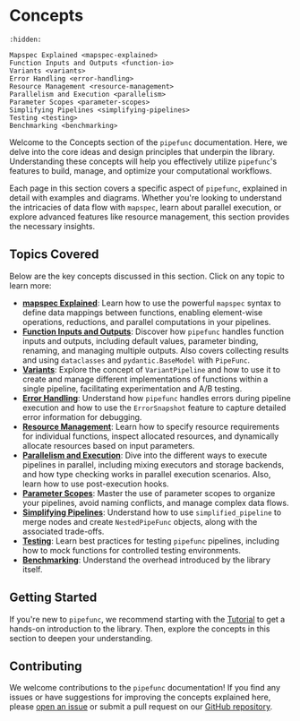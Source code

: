 # Concepts

```{toctree}
:hidden:

Mapspec Explained <mapspec-explained>
Function Inputs and Outputs <function-io>
Variants <variants>
Error Handling <error-handling>
Resource Management <resource-management>
Parallelism and Execution <parallelism>
Parameter Scopes <parameter-scopes>
Simplifying Pipelines <simplifying-pipelines>
Testing <testing>
Benchmarking <benchmarking>
```

Welcome to the Concepts section of the `pipefunc` documentation.
Here, we delve into the core ideas and design principles that underpin the library.
Understanding these concepts will help you effectively utilize `pipefunc`'s features to build, manage, and optimize your computational workflows.

Each page in this section covers a specific aspect of `pipefunc`, explained in detail with examples and diagrams.
Whether you're looking to understand the intricacies of data flow with `mapspec`, learn about parallel execution, or explore advanced features like resource management, this section provides the necessary insights.

## Topics Covered

Below are the key concepts discussed in this section. Click on any topic to learn more:

- **[mapspec Explained](./mapspec-explained)**: Learn how to use the powerful `mapspec` syntax to define data mappings between functions, enabling element-wise operations, reductions, and parallel computations in your pipelines.
- **[Function Inputs and Outputs](./function-io)**: Discover how `pipefunc` handles function inputs and outputs, including default values, parameter binding, renaming, and managing multiple outputs. Also covers collecting results and using `dataclasses` and `pydantic.BaseModel` with `PipeFunc`.
- **[Variants](./variants)**: Explore the concept of `VariantPipeline` and how to use it to create and manage different implementations of functions within a single pipeline, facilitating experimentation and A/B testing.
- **[Error Handling](./error-handling)**: Understand how `pipefunc` handles errors during pipeline execution and how to use the `ErrorSnapshot` feature to capture detailed error information for debugging.
- **[Resource Management](./resource-management)**: Learn how to specify resource requirements for individual functions, inspect allocated resources, and dynamically allocate resources based on input parameters.
- **[Parallelism and Execution](./parallelism)**: Dive into the different ways to execute pipelines in parallel, including mixing executors and storage backends, and how type checking works in parallel execution scenarios. Also, learn how to use post-execution hooks.
- **[Parameter Scopes](./parameter-scopes)**: Master the use of parameter scopes to organize your pipelines, avoid naming conflicts, and manage complex data flows.
- **[Simplifying Pipelines](./simplifying-pipelines)**: Understand how to use `simplified_pipeline` to merge nodes and create `NestedPipeFunc` objects, along with the associated trade-offs.
- **[Testing](./testing)**: Learn best practices for testing `pipefunc` pipelines, including how to mock functions for controlled testing environments.
- **[Benchmarking](./benchmarking)**: Understand the overhead introduced by the library itself.

## Getting Started

If you're new to `pipefunc`, we recommend starting with the [Tutorial](../tutorial) to get a hands-on introduction to the library. Then, explore the concepts in this section to deepen your understanding.

## Contributing

We welcome contributions to the `pipefunc` documentation! If you find any issues or have suggestions for improving the concepts explained here, please [open an issue](https://github.com/pipefunc/pipefunc/issues/new) or submit a pull request on our [GitHub repository](https://github.com/pipefunc/pipefunc).
